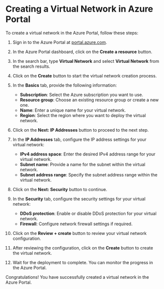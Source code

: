 # Creating a Virtual Network in Azure Portal

To create a virtual network in the Azure Portal, follow these steps:

1. Sign in to the Azure Portal at [portal.azure.com](https://portal.azure.com).

2. In the Azure Portal dashboard, click on the **Create a resource** button.

3. In the search bar, type **Virtual Network** and select **Virtual Network** from the search results.

4. Click on the **Create** button to start the virtual network creation process.

5. In the **Basics** tab, provide the following information:
    - **Subscription**: Select the Azure subscription you want to use.
    - **Resource group**: Choose an existing resource group or create a new one.
    - **Name**: Enter a unique name for your virtual network.
    - **Region**: Select the region where you want to deploy the virtual network.

6. Click on the **Next: IP Addresses** button to proceed to the next step.

7. In the **IP Addresses** tab, configure the IP address settings for your virtual network:
    - **IPv4 address space**: Enter the desired IPv4 address range for your virtual network.
    - **Subnet name**: Provide a name for the subnet within the virtual network.
    - **Subnet address range**: Specify the subnet address range within the virtual network.

8. Click on the **Next: Security** button to continue.

9. In the **Security** tab, configure the security settings for your virtual network:
    - **DDoS protection**: Enable or disable DDoS protection for your virtual network.
    - **Firewall**: Configure network firewall settings if required.

10. Click on the **Review + create** button to review your virtual network configuration.

11. After reviewing the configuration, click on the **Create** button to create the virtual network.

12. Wait for the deployment to complete. You can monitor the progress in the Azure Portal.

Congratulations! You have successfully created a virtual network in the Azure Portal.
